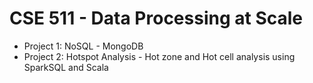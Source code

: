 # CSE 511 - Data Processing at Scale

* Project 1: NoSQL - MongoDB
* Project 2: Hotspot Analysis - Hot zone and Hot cell analysis using SparkSQL and Scala
